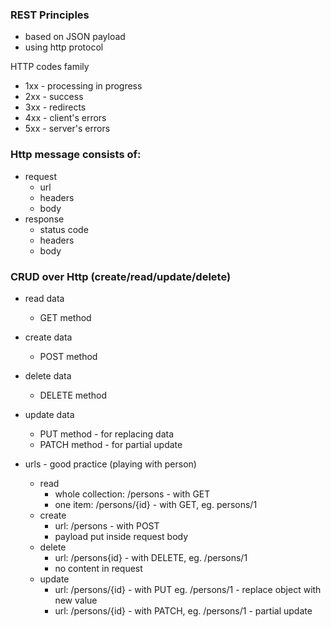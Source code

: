 ### REST Principles
- based on JSON payload
- using http protocol

HTTP codes family
- 1xx - processing in progress
- 2xx - success
- 3xx - redirects
- 4xx - client's errors
- 5xx - server's errors

### Http message consists of:
- request
  - url
  - headers
  - body
- response
  - status code
  - headers
  - body

### CRUD over Http (create/read/update/delete)
- read data
  - GET method
- create data
  - POST method
- delete data
  - DELETE method
- update data
  - PUT method - for replacing data
  - PATCH method - for partial update


- urls - good practice (playing with person)
  - read
    - whole collection: /persons - with GET
    - one item: /persons/{id} - with GET, eg. persons/1
  - create
    - url: /persons - with POST
    - payload put inside request body
  - delete
    - url: /persons{id} - with DELETE, eg. /persons/1
    - no content in request
  - update
    - url: /persons/{id} - with PUT eg. /persons/1 - replace object with new value
    - url: /persons/{id} - with PATCH, eg. /persons/1 - partial update